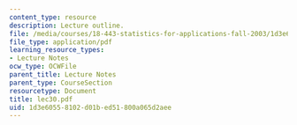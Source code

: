 ```yaml
---
content_type: resource
description: Lecture outline.
file: /media/courses/18-443-statistics-for-applications-fall-2003/1d3e60558102d01bed51800a065d2aee_lec30.pdf
file_type: application/pdf
learning_resource_types:
- Lecture Notes
ocw_type: OCWFile
parent_title: Lecture Notes
parent_type: CourseSection
resourcetype: Document
title: lec30.pdf
uid: 1d3e6055-8102-d01b-ed51-800a065d2aee
---
```

